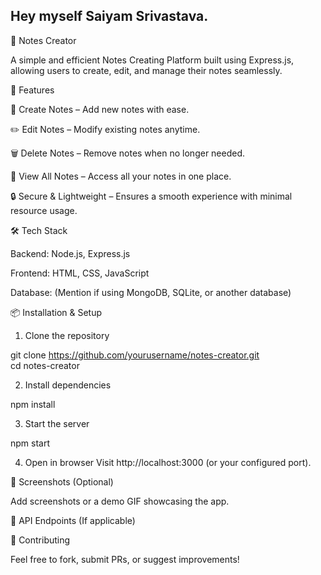 Hey myself Saiyam Srivastava.
---

📒 Notes Creator

A simple and efficient Notes Creating Platform built using Express.js, allowing users to create, edit, and manage their notes seamlessly.

🚀 Features

📝 Create Notes – Add new notes with ease.

✏️ Edit Notes – Modify existing notes anytime.

🗑️ Delete Notes – Remove notes when no longer needed.

📂 View All Notes – Access all your notes in one place.

🔒 Secure & Lightweight – Ensures a smooth experience with minimal resource usage.


🛠️ Tech Stack

Backend: Node.js, Express.js

Frontend: HTML, CSS, JavaScript

Database: (Mention if using MongoDB, SQLite, or another database)


📦 Installation & Setup

1. Clone the repository

git clone https://github.com/yourusername/notes-creator.git  
cd notes-creator


2. Install dependencies

npm install


3. Start the server

npm start


4. Open in browser
Visit http://localhost:3000 (or your configured port).



📸 Screenshots (Optional)

Add screenshots or a demo GIF showcasing the app.

📜 API Endpoints (If applicable)

🌟 Contributing

Feel free to fork, submit PRs, or suggest improvements!


